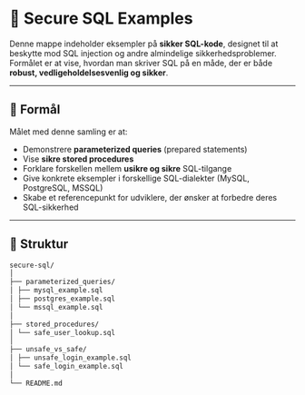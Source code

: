 # 🧱 Secure SQL Examples

Denne mappe indeholder eksempler på **sikker SQL-kode**, designet til at beskytte mod SQL injection og andre almindelige sikkerhedsproblemer.  
Formålet er at vise, hvordan man skriver SQL på en måde, der er både **robust, vedligeholdelsesvenlig og sikker**.

---

## 🎯 Formål

Målet med denne samling er at:
- Demonstrere **parameterized queries** (prepared statements)
- Vise **sikre stored procedures**
- Forklare forskellen mellem **usikre og sikre** SQL-tilgange
- Give konkrete eksempler i forskellige SQL-dialekter (MySQL, PostgreSQL, MSSQL)
- Skabe et referencepunkt for udviklere, der ønsker at forbedre deres SQL-sikkerhed

---

## 📂 Struktur

```txt
secure-sql/
│
├── parameterized_queries/
│ ├── mysql_example.sql
│ ├── postgres_example.sql
│ └── mssql_example.sql
│
├── stored_procedures/
│ └── safe_user_lookup.sql
│
├── unsafe_vs_safe/
│ ├── unsafe_login_example.sql
│ └── safe_login_example.sql
│
└── README.md
```